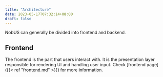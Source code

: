 ```yaml
---
title: "Architecture"
date: 2023-05-17T07:32:14+08:00
draft: false
---
```


NobUS can generally be divided into frontend and backend.

## Frontend

The frontend is the part that users interact with.
It is the presentation layer responsible for rendering UI and handling user input.
Check [frontend page]({{< ref "frontend.md" >}}) for more information.
